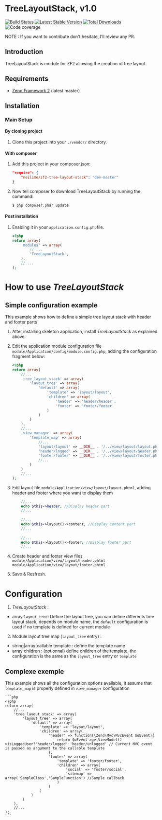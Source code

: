 TreeLayoutStack, v1.0
=======

[![Build Status](https://travis-ci.org/neilime/zf2-tree-layout-stack.png?branch=master)](https://travis-ci.org/neilime/zf2-tree-layout-stack)
[![Latest Stable Version](https://poser.pugx.org/neilime/zf2-tree-layout-stack/v/stable.png)](https://packagist.org/packages/neilime/zf2-tree-layout-stack)
[![Total Downloads](https://poser.pugx.org/neilime/zf2-tree-layout-stack/downloads.png)](https://packagist.org/packages/neilime/zf2-tree-layout-stack)
![Code coverage](https://raw.github.com/zf2-boiler-app/app-test/master/ressources/100%25-code-coverage.png "100% code coverage")

NOTE : If you want to contribute don't hesitate, I'll review any PR.

Introduction
------------

TreeLayoutStack is module for ZF2 allowing the creation of tree layout 

Requirements
------------

* [Zend Framework 2](https://github.com/zendframework/zf2) (latest master)

Installation
------------

### Main Setup

#### By cloning project

1. Clone this project into your `./vendor/` directory.

#### With composer

1. Add this project in your composer.json:

    ```json
    "require": {
        "neilime/zf2-tree-layout-stack": "dev-master"
    }
    ```
2. Now tell composer to download TreeLayoutStack by running the command:

    ```bash
    $ php composer.phar update
    ```

#### Post installation

1. Enabling it in your `application.config.php`file.

    ```php
    <?php
    return array(
        'modules' => array(
            // ...
            'TreeLayoutStack',
        ),
        // ...
    );
    ```
# How to use _TreeLayoutStack_

## Simple configuration example

This example shows how to define a simple tree layout stack with header and footer parts

1. After installing skeleton application, install _TreeLayoutStack_ as explained above.

2. Edit the application module configuration file `module/Application/config/module.config.php`, adding the configuration fragment below:
	
	```php
	<?php
	return array(
		//...
		'tree_layout_stack' => array(
	    	'layout_tree' => array(
				'default' => array(
					'template' => 'layout/layout',
					'children' => array(
						'header' => 'header/header',
						'footer' => 'footer/footer'										
					)
				)
			)
	    ),
	    //...
		'view_manager' => array(
			'template_map' => array(
				//...
				'layout/layout' => __DIR__ . '/../view/layout/layout.phtml',
				'header/logged' => __DIR__ . '/../view/layout/header.phtml',
				'footer/footer' => __DIR__ . '/../view/layout/footer.phtml'
				//...
			)
		)
	    //...
	);
	
3. Edit layout file `module/Application/view/layout/layout.phtml`, adding header and footer where you want to display them
	```php	 
		//...
		echo $this->header; //Display header part
		//...
		
		//...
		echo $this->layout()->content; //Display content part
		//...
		
		//...
		echo $this->layout()->footer; //Display footer part
		//...	
    ```
    
3. Create header and footer view files
	`module/Application/view/layout/header.phtml`
	`module/Application/view/layout/footer.phtml`

5. Save & Resfresh.

# Configuration

1. _TreeLayoutStack_ :

 * array `layout_tree`: Define the layout tree, you can define differents tree layout stack, depends on module name, the `default` configuration is used if no template is defined for current module 
 
2. Module layout tree map (`layout_tree` entry) :

 * string|array|callable template : define the template name
 * array children : (optionnal) define children of the template, the configuration is the same as the `layout_tree` entry or `template`
 
 
## Complexe exemple

This example shows all the configuration options available, it assume that `template_map` is properly defined in `view_manager` configuration

	```php
	<?php
	return array(
		//...
		'tree_layout_stack' => array(
	    	'layout_tree' => array(
				'default' => array(
					'template' => 'layout/layout',
					'children' => array(
						'header' => function(\Zend\Mvc\MvcEvent $oEvent){
							return $oEvent->getViewModel()->isLoggedUser?'header/logged':'header/unlogged' // Current MVC event is passed as argument to the callable template
						},
						'footer' => array(
							'template' => 'footer/footer',
							'children' => array(
								'social' => 'footer/social',
								'sitemap' => array('SampleClass','SampleFunction') //Sample callback
							)
						)									
					)
				)
			)
	    ),
	    //...
	);
	```
